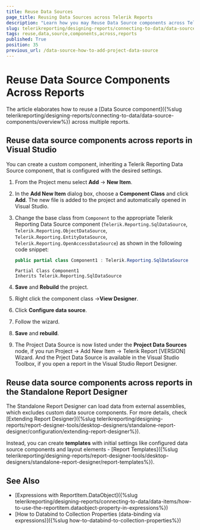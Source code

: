 ```yaml
---
title: Reuse Data Sources
page_title: Reusing Data Sources across Telerik Reports
description: "Learn how you may Reuse Data Source components across Telerik Reports with these step-by-step instructions."
slug: telerikreporting/designing-reports/connecting-to-data/data-source-components/reuse-data-source-components-across-reports
tags: reuse,data,source,components,across,reports
published: True
position: 35
previous_url: /data-source-how-to-add-project-data-source
---
```


# Reuse Data Source Components Across Reports

The article elaborates how to reuse a [Data Source component]({%slug telerikreporting/designing-reports/connecting-to-data/data-source-components/overview%}) across multiple reports.

## Reuse data source components across reports in Visual Studio

You can create a custom component, inheriting a Telerik Reporting Data Source component, that is configured with the desired settings.

1. From the Project menu select __Add__ -> __New Item__.
1. In the __Add New Item__ dialog box, choose a __Component Class__  and click __Add__. The new file is added to the project and automatically opened in Visual Studio.
1. Change the base class from `Component` to the appropriate Telerik Reporting Data Source component (`Telerik.Reporting.SqlDataSource`, `Telerik.Reporting.ObjectDataSource`, `Telerik.Reporting.EntityDataSource`, `Telerik.Reporting.OpenAccessDataSource`) as shown in the following code snippet:

	````C#
	public partial class Component1 : Telerik.Reporting.SqlDataSource
	````
	````VB
	Partial Class Component1
	Inherits Telerik.Reporting.SqlDataSource
	````


1. __Save__ and __Rebuild__ the project.
1. Right click the component class ->__View Designer__.
1. Click __Configure data source__.
1. Follow the wizard.
1. __Save__ and __rebuild__.
1. The Project Data Source is now listed under the __Project Data Sources__ node, if you run Project -> Add New Item -> Telerik Report [VERSION] Wizard. And the Prject Data Source is available in the Visual Studio Toolbox, if you open a report in the Visual Studio Report Designer.

## Reuse data source components across reports in the Standalone Report Designer

The Standalone Report Designer can load data from external assemblies, which excludes custom data source components. For more details, check [Extending Report Designer]({%slug telerikreporting/designing-reports/report-designer-tools/desktop-designers/standalone-report-designer/configuration/extending-report-designer%}).

Instead, you can create __templates__ with initial settings like configured data source components and layout elements - [Report Templates]({%slug telerikreporting/designing-reports/report-designer-tools/desktop-designers/standalone-report-designer/report-templates%}).

## See Also

* [Expressions with ReportItem.DataObject]({%slug telerikreporting/designing-reports/connecting-to-data/data-items/how-to-use-the-reportitem.dataobject-property-in-expressions%})
* [How to Databind to Collection Properties (data-binding via expressions)]({%slug how-to-databind-to-collection-properties%})
